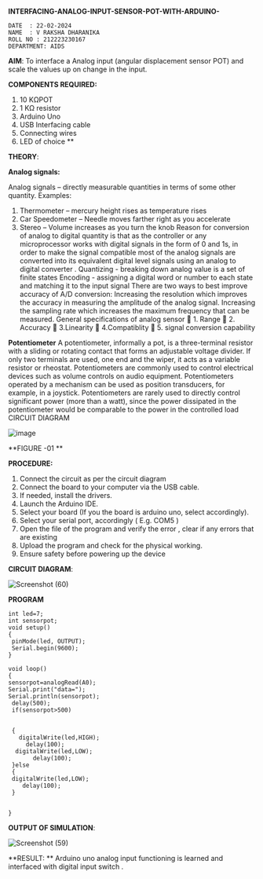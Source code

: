 **INTERFACING-ANALOG-INPUT-SENSOR-POT-WITH-ARDUINO-**
```
DATE  : 22-02-2024
NAME  : V RAKSHA DHARANIKA
ROLL NO : 212223230167
DEPARTMENT: AIDS
```
**AIM**:  To interface a Analog  input (angular displacement sensor POT) and scale the values up on change in the input.


**COMPONENTS REQUIRED:**
1.	10 KΩPOT
2.	1 KΩ resistor 
3.	Arduino Uno 
4.	USB Interfacing cable 
5.	Connecting wires 
6.	LED of choice 
**


**THEORY**: 

**Analog signals:**

Analog signals – directly measurable quantities in terms of some other quantity.
Examples:
1. Thermometer – mercury height rises as temperature rises
2. Car Speedometer – Needle moves farther right as you accelerate
3. Stereo – Volume increases as you turn the knob
Reason for conversion of analog to digital quantity is that as the controller or any microprocessor works with digital signals in the form of 0 and 1s, in order to make the signal compatible  most of the analog signals are converted into its equivalent digital level signals using an analog to digital converter .
Quantizing - breaking down analog value is a set of finite states
Encoding - assigning a digital word or number to each state and matching it to the input signal
 There are two ways to best improve accuracy of A/D conversion:
Increasing the resolution which improves the accuracy in measuring the amplitude of the analog signal.
Increasing the sampling rate which increases the maximum frequency that can be measured.
General specifications of analog sensor
	1. Range
	2. Accuracy
	3.Linearity
	4.Compatiblity
	5. signal conversion capability

**Potentiometer**
A potentiometer, informally a pot, is a three-terminal resistor with a sliding or rotating contact that forms an adjustable voltage divider. If only two terminals are used, one end and the wiper, it acts as a variable resistor or rheostat.
Potentiometers are commonly used to control electrical devices such as volume controls on audio equipment. Potentiometers operated by a mechanism can be used as position transducers, for example, in a joystick. Potentiometers are rarely used to directly control significant power (more than a watt), since the power dissipated in the potentiometer would be comparable to the power in the controlled load
CIRCUIT DIAGRAM





![image](https://user-images.githubusercontent.com/36288975/163530788-eec3cdc3-95e8-4d2d-8349-6d0ea4c9439c.png)

**FIGURE -01
**

**PROCEDURE:**

1.	Connect the circuit as per the circuit diagram 
2.	Connect the board to your computer via the USB cable.
3.	If needed, install the drivers.
4.	Launch the Arduino IDE.
5.	Select your board (If you the board is arduino uno, select accordingly).
6.	Select your serial port, accordingly ( E.g. COM5 )
7.	Open the file of the program  and verify the error , clear if any errors that are existing 
8.	Upload the program and check for the physical working. 
9.	Ensure safety before powering up the device 

**CIRCUIT DIAGRAM**:


![Screenshot (60)](https://github.com/rakshadharanika/EXPERIMENT-NO--02-INTERFACING-ANALOG-INPUT-SENSOR-POT-WITH-ARDUINO-/assets/149348380/0b70cdd0-2529-480f-bead-3c3825e1770f)



**PROGRAM** 

 ```
int led=7;
int sensorpot;
void setup()
{
  pinMode(led, OUTPUT);
  Serial.begin(9600);
}

void loop()
{
 sensorpot=analogRead(A0);
 Serial.print("data=");
 Serial.println(sensorpot);
  delay(500);
  if(sensorpot>500)

  
  {
    digitalWrite(led,HIGH);
      delay(100); 
   digitalWrite(led,LOW);
        delay(100); 
  }else
  {
  digitalWrite(led,LOW);
     delay(100);
  }
    
    
}

```




**OUTPUT OF SIMULATION**:



![Screenshot (59)](https://github.com/rakshadharanika/EXPERIMENT-NO--02-INTERFACING-ANALOG-INPUT-SENSOR-POT-WITH-ARDUINO-/assets/149348380/74c5a38c-9793-4a05-a36b-b5364abae99a)










**RESULT: ** Arduino uno analog input functioning is learned and interfaced with digital input switch .
